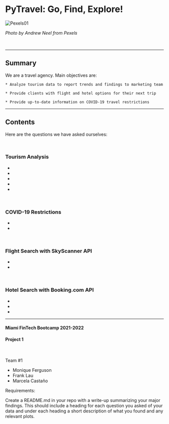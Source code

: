 # PyTravel: Go, Find, Explore!

![Pexels01](resources/images/pexels-andrew-neel-2859169.jpg)

*Photo by Andrew Neel from Pexels*

<br>

---

## Summary

We are a travel agency. Main objectives are:

    * Analyze tourism data to report trends and findings to marketing team

    * Provide clients with flight and hotel options for their next trip

    * Provide up-to-date information on COVID-19 travel restrictions


---

## Contents

Here are the questions we have asked ourselves:

<br>

### Tourism Analysis

* 
* 
* 
* 
* 

<br>

### COVID-19 Restrictions

*
*

<br>

### Flight Search with SkyScanner API

*
*


<br>

### Hotel Search with Booking.com API

*
*
*

---

#### Miami FinTech Bootcamp 2021-2022

#### Project 1

<br>

Team #1

* Monique Ferguson
* Frank Lau
* Marcela Castaño


Requirements:

Create a README.md in your repo with a write-up summarizing your major findings. This should include a heading for each question you asked of your data and under each heading a short description of what you found and any relevant plots.

